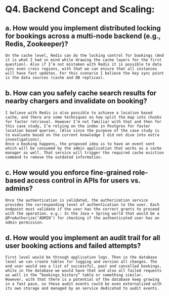 # Q4. Backend Concept and Scaling: 

## a.	How would you implement distributed locking for bookings across a multi-node backend (e.g., Redis, Zookeeper)? 
    On the cache level, Redis can do the locking control for bookings (And it is what I had in mind while drawing the cache layers for the first question). Also if I’m not mistaken with Redis it is possible to data sync even cross regions, with that we can ensure that all instances will have fast updates. For this scenario I believe the key sync point is the data sources (cache and DB replicas).

## b. How can you safely cache search results for nearby chargers and invalidate on booking? 

    I believe with Redis is also possible to achieve a location based cache, and there are some techniques on how split the map into chunks for faster retrieval. However I’m not familiar with that and then for this case study, I’m relying on the index in Postgres for faster location based queries. (Also since the purpose of the case study is to evaluate based on the current knowledge I did not dive into extra investigations).  
    Once a booking happens, the proposed idea is to have an event sent which will be consumed by the admin application that works as a cache manager as well. That service will trigger the required cache eviction command to remove the outdated information. 

## c. How would you enforce fine-grained role-based access control in APIs for users vs. admins? 

    Once the authentication is validated, the authorization service provides the corresponding level of authentication to the user. Each endpoint must validate if the user has the correct grants to proceed with the operation. e.g.: In the Java + Spring world that would be a @PreAuthorize(‘ADMIN’) for checking if the authenticated user has an admin permission.

## d. How would you implement an audit trail for all user booking actions and failed attempts?
    First level would be through application logs. Then in the database level we can create tables for logging and version all changes. The end user would see a list of successful, past and cancelled bookings, while in the database we would have that and also all failed requests as well in the “bookings_history” table or something similar.
    However, with that there is a potential of the database keep growing in a fast pace, so these audit events could be even externalized with its own storage and managed by an service dedicated to audit events.
